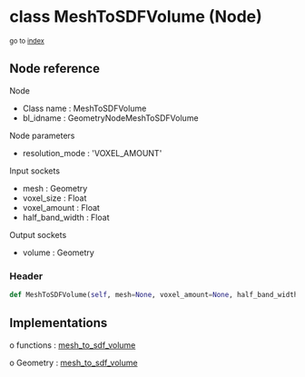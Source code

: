 # class MeshToSDFVolume (Node)

<sub>go to [index](/docs/index.md)</sub>

## Node reference

Node
 - Class name : MeshToSDFVolume
 - bl_idname : GeometryNodeMeshToSDFVolume

Node parameters
 - resolution_mode : 'VOXEL_AMOUNT'

Input sockets
 - mesh : Geometry
 - voxel_size : Float
 - voxel_amount : Float
 - half_band_width : Float

Output sockets
 - volume : Geometry

### Header

``` python
def MeshToSDFVolume(self, mesh=None, voxel_amount=None, half_band_width=None, voxel_size=None, resolution_mode='VOXEL_AMOUNT', node_label=None, node_color=None):
```

## Implementations

o functions : [mesh_to_sdf_volume](/docs/GeoNodes_classes/GLOBAL.md#mesh_to_sdf_volume)

o Geometry : [mesh_to_sdf_volume](/docs/GeoNodes_classes/Geometry.md#mesh_to_sdf_volume)


